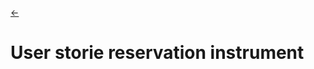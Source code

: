 <link rel="stylesheet" href="../style.css"/>

[<p><span class="icon-big">&#8592;</span>](./../2-3-users-stories.md)

# User storie reservation instrument

